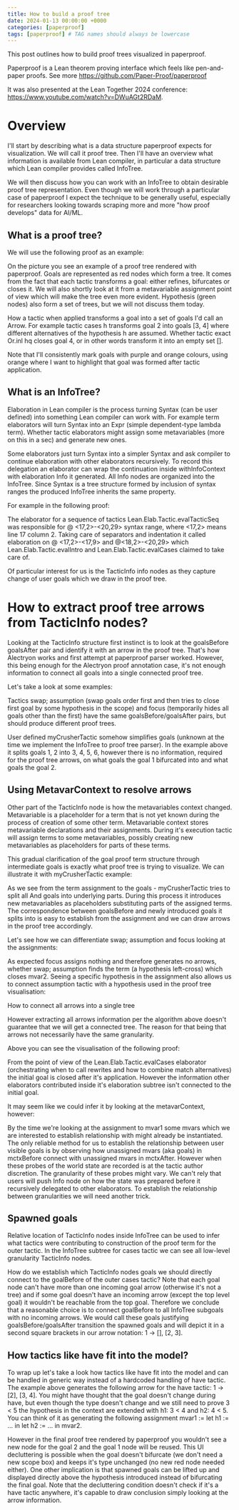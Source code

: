 ```yaml
---
title: How to build a proof tree
date: 2024-01-13 00:00:00 +0000
categories: [paperproof]
tags: [paperproof] # TAG names should always be lowercase
---
```


This post outlines how to build proof trees visualized in paperproof.

Paperproof is a Lean theorem proving interface which feels like pen-and-paper proofs.
See more https://github.com/Paper-Proof/paperproof

It was also presented at the Lean Together 2024 conference: https://www.youtube.com/watch?v=DWuAGt2RDaM.

# Overview

I'll start by describing what is a data structure paperproof expects for visualization. We will call it proof tree. Then I'll have an overview what information is available from Lean compiler, in particular a data structure which Lean compiler provides called InfoTree.

We will then discuss how you can work with an InfoTree to obtain desirable proof tree representation. Even though we will work through a particular case of paperproof I expect the technique to be generally useful, especially for researchers looking towards scraping more and more "how proof develops" data for AI/ML.

## What is a proof tree?

We will use the following proof as an example:

On the picture you see an example of a proof tree rendered with paperproof. Goals are represented as red nodes which form a tree. It comes from the fact that each tactic transforms a goal: either refines, bifurcates or closes it. We will also shortly look at it from a metavariable assignment point of view which will make the tree even more evident. Hypothesis (green nodes) also form a set of trees, but we will not discuss them today.

How a tactic when applied transforms a goal into a set of goals I'd call an Arrow. For example tactic cases h transforms goal 2 into goals [3, 4] where different alternatives of the hypothesis h are assumed. Whether tactic exact Or.inl hq closes goal 4, or in other words transform it into an empty set [].

Note that I'll consistently mark goals with purple and orange colours, using orange where I want to highlight that goal was formed after tactic application.

## What is an InfoTree?

Elaboration in Lean compiler is the process turning Syntax (can be user defined) into something Lean compiler can work with. For example term elaborators will turn Syntax into an Expr (simple dependent-type lambda term). Whether tactic elaborators might assign some metavariables (more on this in a sec) and generate new ones.

Some elaborators just turn Syntax into a simpler Syntax and ask compiler to continue elaboration with other elaborators recursively. To record this delegation an elaborator can wrap the continuation inside withInfoContext with elaboration Info it generated. All Info nodes are organized into the InfoTree. Since Syntax is a tree structure formed by inclusion of syntax ranges the produced InfoTree inherits the same property.

For example in the following proof:

The elaborator for a sequence of tactics Lean.Elab.Tactic.evalTacticSeq was responsible for @ <17,2>-<20,29> syntax range, where <17,2> means line 17 column 2. Taking care of separators and indentation it called elaboration on @ <17,2>-<17,9> and @<18,2>-<20,29> which Lean.Elab.Tactic.evalIntro and Lean.Elab.Tactic.evalCases claimed to take care of.

Of particular interest for us is the TacticInfo info nodes as they capture change of user goals which we draw in the proof tree.

# How to extract proof tree arrows from TacticInfo nodes?

Looking at the TacticInfo structure first instinct is to look at the goalsBefore goalsAfter pair and identify it with an arrow in the proof tree. That's how Alectryon works and first attempt at paperproof parser worked. However, this being enough for the Alectryon proof annotation case, it's not enough information to connect all goals into a single connected proof tree.

Let's take a look at some examples:

Tactics swap; assumption (swap goals order first and then tries to close first goal by some hypothesis in the scope) and focus (temporarily hides all goals other than the first) have the same goalsBefore/goalsAfter pairs, but should produce different proof trees.

User defined myCrusherTactic somehow simplifies goals (unknown at the time we implement the InfoTree to proof tree parser). In the example above it splits goals 1, 2 into 3, 4, 5, 6, however there is no information, required for the proof tree arrows, on what goals the goal 1 bifurcated into and what goals the goal 2.

## Using MetavarContext to resolve arrows

Other part of the TacticInfo node is how the metavariables context changed. Metavariable is a placeholder for a term that is not yet known during the process of creation of some other term. Metavariable context stores metavariable declarations and their assignments. During it's execution tactic will assign terms to some metavariables, possibly creating new metavariables as placeholders for parts of these terms.

This gradual clarification of the goal proof term structure through intermediate goals is exactly what proof tree is trying to visualize. We can illustrate it with myCrusherTactic example:

As we see from the term assignment to the goals - myCrusherTactic tries to split all And goals into underlying parts. During this process it introduces new metavariables as placeholders substituting parts of the assigned terms. The correspondence between goalsBefore and newly introduced goals it splits into is easy to establish from the assignment and we can draw arrows in the proof tree accordingly.

Let's see how we can differentiate swap; assumption and focus looking at the assignments:

As expected focus assigns nothing and therefore generates no arrows, whether swap; assumption finds the term (a hypothesis left-cross) which closes mvar2. Seeing a specific hypothesis in the assignment also allows us to connect assumption tactic with a hypothesis used in the proof tree visualisation:

How to connect all arrows into a single tree

However extracting all arrows information per the algorithm above doesn't guarantee that we will get a connected tree. The reason for that being that arrows not necessarily have the same granularity.

Above you can see the visualisation of the following proof:

From the point of view of the Lean.Elab.Tactic.evalCases elaborator (orchestrating when to call rewrites and how to combine match alternatives) the initial goal is closed after it's application. However the information other elaborators contributed inside it's elaboration subtree isn't connected to the initial goal.

It may seem like we could infer it by looking at the metavarContext, however:

By the time we're looking at the assignment to mvar1 some mvars which we are interested to establish relationship with might already be instantiated. The only reliable method for us to establish the relationship between user visible goals is by observing how unassigned mvars (aka goals) in mctxBefore connect with unassigned mvars in mctxAfter. However when these probes of the world state are recorded is at the tactic author discretion. The granularity of these probes might vary. We can't rely that users will push Info node on how the state was prepared before it recursively delegated to other elaborators. To establish the relationship between granularities we will need another trick.

## Spawned goals

Relative location of TacticInfo nodes inside InfoTree can be used to infer what tactics were contributing to construction of the proof term for the outer tactic. In the InfoTree subtree for cases tactic we can see all low-level granularity TacticInfo nodes.

How do we establish which TacticInfo nodes goals we should directly connect to the goalBefore of the outer cases tactic? Note that each goal node can't have more than one incoming goal arrow (otherwise it's not a tree) and if some goal doesn't have an incoming arrow (except the top level goal) it wouldn't be reachable from the top goal. Therefore we conclude that a reasonable choice is to connect goalBefore to all InfoTree subgoals with no incoming arrows. We would call these goals justifying goalsBefore/goalsAfter transition the spawned goals and will depict it in a second square brackets in our arrow notation: 1 -> [], [2, 3].

## How tactics like have fit into the model?

To wrap up let's take a look how tactics like have fit into the model and can be handled in generic way instead of a hardcoded handling of have tactic. The example above generates the following arrow for the have tactic: 1 -> [2], [3, 4]. You might have thought that the goal doesn't change during have, but even though the type doesn't change and we still need to prove 3 < 5 the hypothesis in the context are extended with h1: 3 < 4 and h2: 4 < 5. You can think of it as generating the following assignment mvar1 := let h1 := ... in let h2 := ... in mvar2.

However in the final proof tree rendered by paperproof you wouldn't see a new node for the goal 2 and the goal 1 node will be reused. This UI decluttering is possible when the goal doesn't bifurcate (we don't need a new scope box) and keeps it's type unchanged (no new red node needed either). One other implication is that spawned goals can be lifted up and displayed directly above the hypothesis introduced instead of bifurcating the final goal. Note that the decluttering condition doesn't check if it's a have tactic anywhere, it's capable to draw conclusion simply looking at the arrow information.
